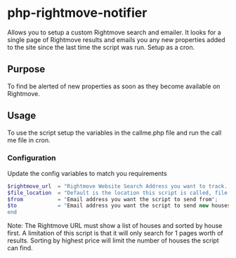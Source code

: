 php-rightmove-notifier
======================

Allows you to setup a custom Rightmove search and emailer. It looks for a single page of Rightmove results and emails you any new properties added to the site since the last time the script was run. Setup as a cron.

## Purpose
To find be alerted of new properties as soon as they become available on Rightmove.

## Usage
To use the script setup the variables in the callme.php file and run the call me file in cron.

### Configuration
Update the config variables to match you requirements

```php
$rightmove_url	= "Rightmove Website Search Address you want to track. (sorted by newest first)";
$file_location	= "Default is the location this script is called, file name houses_found.csv;
$from			= "Email address you want the script to send from";
$to				= "Email address you want the script to send new houses too";
end
```

Note: The Rightmove URL must show a list of houses and sorted by house first. A limitation of
this script is that it will only search for 1 pages worth of results. Sorting by highest price
will limit the number of houses the script can find.
